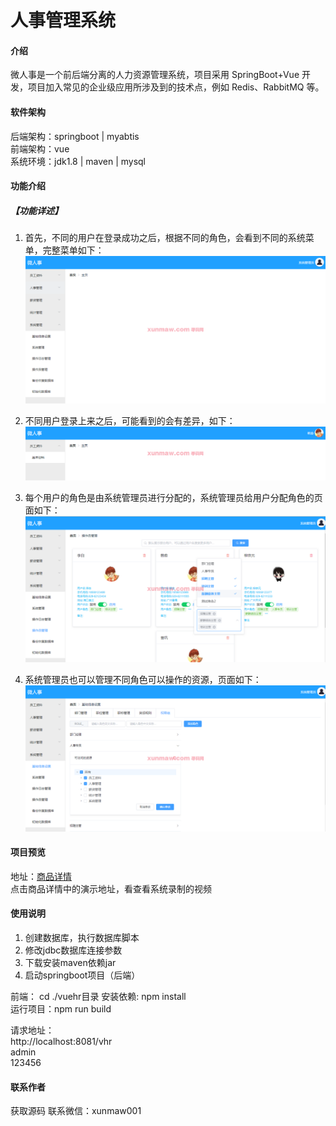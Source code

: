 # 人事管理系统

#### 介绍
微人事是一个前后端分离的人力资源管理系统，项目采用 SpringBoot+Vue 开发，项目加入常见的企业级应用所涉及到的技术点，例如 Redis、RabbitMQ 等。  

#### 软件架构
后端架构：springboot | myabtis  
前端架构：vue   
系统环境：jdk1.8 | maven | mysql   

#### 功能介绍


##### 【功能详述】 
 1. 首先，不同的用户在登录成功之后，根据不同的角色，会看到不同的系统菜单，完整菜单如下：  
![输入图片说明](images/image3.png)

 2. 不同用户登录上来之后，可能看到的会有差异，如下：   
![输入图片说明](images/image4.png)

 3. 每个用户的角色是由系统管理员进行分配的，系统管理员给用户分配角色的页面如下：  
![输入图片说明](images/image5.png)

 4. 系统管理员也可以管理不同角色可以操作的资源，页面如下：  
![输入图片说明](images/image6.png)

#### 项目预览
地址：[商品详情 ](https://www.xunmaw.com/shop/detail/1628051194497548289)     
点击商品详情中的演示地址，看查看系统录制的视频    

#### 使用说明
1. 创建数据库，执行数据库脚本  
2. 修改jdbc数据库连接参数  
3. 下载安装maven依赖jar  
4. 启动springboot项目（后端） 

前端：
    cd ./vuehr目录
    安装依赖: npm install  
    运行项目：npm run build

请求地址：  
    http://localhost:8081/vhr   
    admin    
    123456  
    
#### 联系作者
 获取源码 联系微信：xunmaw001

